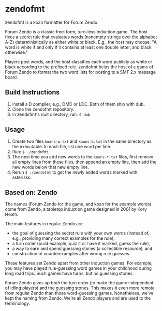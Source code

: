 zendofmt
========

zendofmt is a koan formatter for Forum Zendo.

Forum Zendo is a classic free-form, turn-less induction game. The host
fixes a secret rule that evaluates words (nonempty strings over the
alphabet A-Z) deterministically as either white or black.
E.g., the host may choose: "A word is white if and only if it contains
at least one double letter, and black otherwise."

Players post words, and the host classifies each word publicly as
white or black according to the prefixed rule. zendofmt helps the host
of a game of Forum Zendo to format the two word lists for posting to a
SMF 2.x message board.

Build Instructions
------------------

1. Install a D compiler, e.g., DMD or LDC. Both of them ship with dub.
2. Clone the zendofmt repository.
3. In zendofmt's root directory, run: `$ dub`

Usage
-----

1. Create two files `koans-w.txt` and `koans-b.txt` in the same directory
    as the executable. In each file, list one word per line.
2. Run: `$ ./zendofmt`
3. The next time you add new words to the `koans-*.txt` files,
    first remove all empty lines from these files, then append an empty line,
    then add the new words below that new empty line.
4. Rerun `$ ./zendofmt` to get the newly added words marked with asterisks.

Based on: Zendo
---------------

The names (Forum Zendo for the game, and koan for the example words) come from
Zendo, a tabletop induction game designed in 2001 by Kory Heath.

The main features in regular Zendo are

* the goal of guessing the secret rule with your own words
    (instead of, e.g., providing many correct examples for the rule),
* a turn order (build example, quiz it or have it marked, guess the rule),
* a way to earn and spend guessing stones (a collectible resource), and
* construction of counterexamples after wrong rule guesses.

These features set Zendo apart from other induction games. For example,
you may have played rule-guessing word games in your childhood during
long road trips. Such games have turns, but no guessing stones.

Forum Zendo gives up _both_ the turn order (to make the game independent of
idling players) and the guessing stones. This makes it even more remote from
regular Zendo than those word-guessing games. Nonetheless, we've kept the
naming from Zendo. We're all Zendo players and are used to the terminology.
